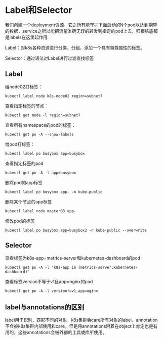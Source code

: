 # Label和Selector

我们创建一个deployment资源，它之所有能守护下面启动的N个pod以达到期望的数据，service之所以能把流量准确无误的转发到指定的pod上去，归根结底都是labels在这里起作用.

Label：对k8s各种资源进行分类、分组，添加一个具有特殊属性的标签。

Selector：通过语法对Label进行过滤查找标签

## Label

给node02打标签：

```shell
kubectl label node k8s-node02 region=subnet7
```

查看指定标签的节点：

```shell
kubectl get node -l region=subnet7
```

查看所有namespace的pod的标签：

```shell
kubectl get po -A --show-labels
```

给pod打标签：

```shell
kubectl label po busybox app=busybox
```

查看指定标签的pod

```shell
kubectl get po -A -l app=busybox
```

删除pod的app标签

```shell
kubectl label po busybox app- -n kube-public
```

删除某个节点的app标签

```shell
kubectl label node master03 app-
```

修改pod的标签

```shell
kubectl label po busybox app=busybox2 -n kube-public --overwrite
```

## Selector

查看标签为k8s-app=metrics-server和kubernetes-dashboard的pod

```shell
kubectl get po -A -l 'k8s-app in (metrics-server,kubernetes-dashboard)'
```

查看标签version不等于v1且app=nginx的pod

```shell
kubectl get po -A -l version!=v1,app=nginx
```

## label与annotations的区别

label用于识别、匹配不同的对象，k8s集群会care所有对象的label，annotation不会被k8s集群内部使用和care，但是将annotations附着在object上肯定也是有用的，这些annotations会被外部的工具或库所使用。